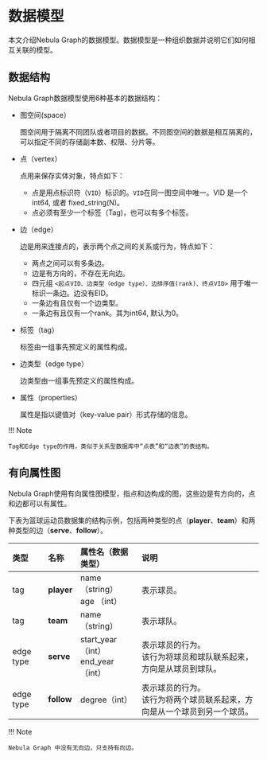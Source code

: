 # 数据模型

本文介绍Nebula Graph的数据模型。数据模型是一种组织数据并说明它们如何相互关联的模型。

## 数据结构

Nebula Graph数据模型使用6种基本的数据结构：

- 图空间(space）

  图空间用于隔离不同团队或者项目的数据。不同图空间的数据是相互隔离的，可以指定不同的存储副本数、权限、分片等。

- 点（vertex）

  点用来保存实体对象，特点如下：

  - 点是用点标识符（`VID`）标识的。`VID`在同一图空间中唯一。VID 是一个 int64, 或者 fixed_string(N)。
  - 点必须有至少一个标签（Tag)，也可以有多个标签。

- 边（edge）

  边是用来连接点的，表示两个点之间的关系或行为，特点如下：
  
  - 两点之间可以有多条边。
  - 边是有方向的，不存在无向边。
  - 四元组 `<起点VID、边类型（edge type）、边排序值(rank)、终点VID>` 用于唯一标识一条边。边没有EID。
  - 一条边有且仅有一个边类型。
  - 一条边有且仅有一个rank。其为int64, 默认为0。

- 标签（tag）

  标签由一组事先预定义的属性构成。

- 边类型（edge type）

  边类型由一组事先预定义的属性构成。

- 属性（properties）

  属性是指以键值对（key-value pair）形式存储的信息。

!!! Note

    Tag和Edge type的作用，类似于关系型数据库中“点表”和“边表”的表结构。

## 有向属性图

Nebula Graph使用有向属性图模型，指点和边构成的图，这些边是有方向的，点和边都可以有属性。

下表为篮球运动员数据集的结构示例，包括两种类型的点（**player**、**team**）和两种类型的边（**serve**、**follow**）。

| 类型 | 名称 | 属性名（数据类型） | 说明 |
| :--- | :--- | :---| :--- |
|tag|  **player**      | name （string） <br>age （int）  | 表示球员。  |
|tag|   **team** |  name （string） |  表示球队。 |
|edge type|  **serve**  |  start_year （int） <br> end_year （int） | 表示球员的行为。<br>该行为将球员和球队联系起来，方向是从球员到球队。  |
|edge type|  **follow**  | degree（int）  | 表示球员的行为。<br>该行为将两个球员联系起来，方向是从一个球员到另一个球员。  |

!!! Note

    Nebula Graph 中没有无向边，只支持有向边。
